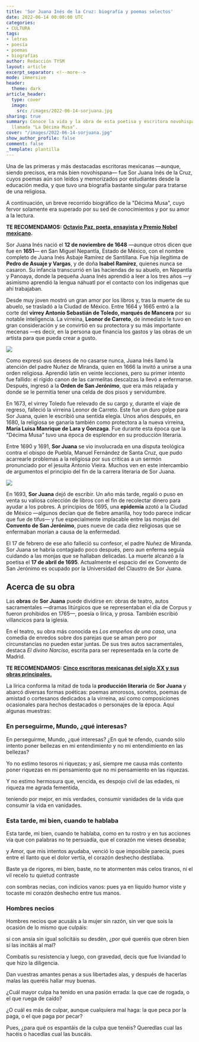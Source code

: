 ```yaml
---
title: 'Sor Juana Inés de la Cruz: biografía y poemas selectos'
date: 2022-06-14 00:00:00 UTC
categories:
- CULTURA
tags:
- letras
- poesía
- poemas
- biografías
author: Redacción TYSM
layout: article
excerpt_separator: <!--more-->
mode: immersive
header:
  theme: dark
article_header:
  type: cover
  image:
    src: /images/2022-06-14-sorjuana.jpg
sharing: true
summary: Conoce la vida y la obra de esta poetisa y escritora novohispana que fue
  llamada "La Décima Musa".
cover: "/images/2022-06-14-sorjuana.jpg"
show_author_profile: false
comment: false
_template: plantilla
---
```







Una de las primeras y más destacadas escritoras mexicanas —aunque, siendo precisos, era más bien novohispana— fue Sor Juana Inés de la Cruz, cuyos poemas aún son leídos y memorizados por estudiantes desde la educación media, y que tuvo una biografía bastante singular para tratarse de una religiosa.

A continuación, un breve recorrido biográfico de la "Décima Musa", cuyo fervor solamente era superado por su sed de conocimientos y por su amor a la lectura.

**TE RECOMENDAMOS:** [**Octavio Paz, poeta, ensayista y Premio Nobel mexicano**](https://blog.tonoysumariachi.com/cultura/2022/09/20/octavio-paz-poeta-ensayista-y-premio-nobel-mexicano.html)**.**

Sor Juana Inés nació el **12 de noviembre de 1648** —aunque otros dicen que fue en **1651**— en San Miguel Nepantla, Estado de México, con el nombre completo de Juana Inés Asbaje Ramírez de Santillana. Fue hija ilegítima de **Pedro de Asuaje y Vargas**, y de doña **Isabel Ramírez**, quienes nunca se casaron. Su infancia transcurrió en las haciendas de su abuelo, en Nepantla y Panoaya, donde la pequeña Juana Inés aprendió a leer a los tres años —y asimismo aprendió la lengua náhuatl por el contacto con los indígenas que ahí trabajaban.

Desde muy joven mostró un gran amor por los libros y, tras la muerte de su abuelo, se trasladó a la Ciudad de México. Entre 1664 y 1665 entró a la corte del **virrey Antonio Sebastián de Toledo, marqués de Mancera** por su notable inteligencia. La virreina, **Leonor de Carreto**, de inmediato le tuvo en gran consideración y se convirtió en su protectora y su más importante mecenas —es decir, en la persona que financia los gastos y las obras de un artista para que pueda crear a gusto.

![](https://upload.wikimedia.org/wikipedia/commons/7/7f/Retrato_de_Sor_Juana_In%C3%A9s_de_la_Cruz_%28Fray_Miguel_Herrera%29.jpg)

Como expresó sus deseos de no casarse nunca, Juana Inés llamó la atención del padre Nuñez de Miranda, quien en 1666 la invitó a unirse a una orden religiosa. Aprendió latín en veinte lecciones, pero su primer intento fue fallido: el rígido canon de las carmelitas descalzas la llevó a enfermarse. Después, ingresó a la **Orden de San Jerónimo**, que era más relajada y donde se le permitía tener una celda de dos pisos y servidumbre.

En 1673, el virrey Toledo fue relevado de su cargo y, durante el viaje de regreso, falleció la virreina Leonor de Carreto. Este fue un duro golpe para Sor Juana, quien le escribió una sentida elegía. Unos años después, en 1680, la religiosa se ganaría también como protectora a la nueva virreina, **María Luisa Manrique de Lara y Gonzaga**. Fue durante esta época que la "Décima Musa" tuvo una época de esplendor en su producción literaria.

Entre 1690 y 1691, **Sor Juana** se vio involucrada en una disputa teológica contra el obispo de Puebla, Manuel Fernández de Santa Cruz, que pudo acarrearle problemas a la religiosa por sus críticas a un sermón pronunciado por el jesuita Antonio Vieira. Muchos ven en este intercambio de argumentos el principio del fin de la carrera literaria de Sor Juana.

![](https://upload.wikimedia.org/wikipedia/commons/c/cd/Sor_Juana_In%C3%A9s_de_la_Cruz_%28Juan_de_Miranda%29.jpg)

En 1693, **Sor Juana** dejó de escribir. Un año más tarde, regaló o puso en venta su valiosa colección de libros con el fin de recolectar dinero para ayudar a los pobres. A principios de 1695, una **epidemia** azotó a la Ciudad de México —algunos decían que de fiebre amarilla, hoy todo parece indicar que fue de tifus— y fue especialmente implacable entre las monjas del **Convento de San Jerónimo**, pues nueve de cada diez religiosas que se enfermaban morían a causa de la enfermedad.

El 17 de febrero de ese año falleció su confesor, el padre Nuñez de Miranda. Sor Juana se habría contagiado poco después, pero aun enferma seguía cuidando a las monjas que se hallaban delicadas. La muerte alcanzó a la poetisa el **17 de abril de 1695**. Actualmente el espacio del ex Convento de San Jerónimo es ocupado por la Universidad del Claustro de Sor Juana.

## Acerca de su obra

Las **obras** de **Sor Juana** puede dividirse en: obras de teatro, autos sacramentales —dramas litúrgicos que se representaban el día de Corpus y fueron prohibidos en 1765—, poesía o lírica, y prosa. También escribió villancicos para la iglesia.

En el teatro, su obra más conocida es _Los empeños de una casa_, una comedia de enredos sobre dos parejas que se aman pero por circunstancias no pueden estar juntas. De sus tres autos sacramentales, destaca _El divino Narciso_, escrita para ser representada en la corte de Madrid.

**TE RECOMENDAMOS:** [**Cinco escritoras mexicanas del siglo XX y sus obras principales.**](https://blog.tonoysumariachi.com/cultura/2022/10/05/cinco-escritoras-mexicanas-del-siglo-xx-y-sus-obras-principales.html)

La lírica conforma la mitad de toda la **producción literaria** de **Sor Juana** y abarcó diversas formas poéticas: poemas amorosos, sonetos, poemas de amistad o cortesanos dedicados a la virreina, así como composiciones ocasionales para hechos destacados o personajes de la época. Aquí algunas muestras:

### En perseguirme, Mundo, ¿qué interesas?

En perseguirme, Mundo, ¿qué interesas?
¿En qué te ofendo, cuando sólo intento
poner bellezas en mi entendimiento
y no mi entendimiento en las bellezas?

Yo no estimo tesoros ni riquezas;
y así, siempre me causa más contento
poner riquezas en mi pensamiento
que no mi pensamiento en las riquezas.

Y no estimo hermosura que, vencida,
es despojo civil de las edades,
ni riqueza me agrada fementida,

teniendo por mejor, en mis verdades,
consumir vanidades de la vida
que consumir la vida en vanidades.

### Esta tarde, mi bien, cuando te hablaba

Esta tarde, mi bien, cuando te hablaba,
como en tu rostro y en tus acciones vía
que con palabras no te persuadía,
que el corazón me vieses deseaba;

y Amor, que mis intentos ayudaba,
venció lo que imposible parecía,
pues entre el llanto que el dolor vertía,
el corazón deshecho destilaba.

Baste ya de rigores, mi bien, baste,
no te atormenten más celos tiranos,
ni el vil recelo tu quietud contraste

con sombras necias, con indicios vanos:
pues ya en líquido humor viste y tocaste
mi corazón deshecho entre tus manos.

### Hombres necios

Hombres necios que acusáis
a la mujer sin razón,
sin ver que sois la ocasión
de lo mismo que culpáis:

si con ansia sin igual
solicitáis su desdén,
¿por qué queréis que obren bien
si las incitáis al mal?

Combatís su resistencia
y luego, con gravedad,
decís que fue liviandad
lo que hizo la diligencia.

Dan vuestras amantes penas
a sus libertades alas,
y después de hacerlas malas
las queréis hallar muy buenas.

¿Cuál mayor culpa ha tenido
en una pasión errada:
la que cae de rogada,
o el que ruega de caído?

¿O cuál es más de culpar,
aunque cualquiera mal haga:
la que peca por la paga,
o el que paga por pecar?

Pues, ¿para qué os espantáis
de la culpa que tenéis?
Queredlas cual las hacéis
o hacedlas cual las buscáis.
